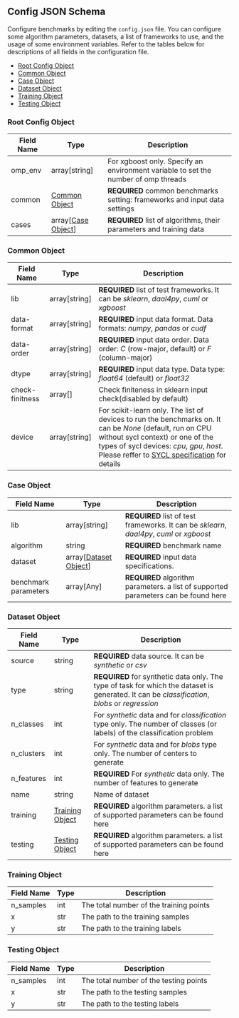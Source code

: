 ##  Config JSON Schema

Configure benchmarks by editing the `config.json` file.
You can configure some algorithm parameters, datasets, a list of frameworks to use, and the usage of some environment variables.
Refer to the tables below for descriptions of all fields in the configuration file.

- [Root Config Object](#root-config-object)
- [Common Object](#common-object)
- [Case Object](#case-object)
- [Dataset Object](#dataset-object)
- [Training Object](#training-object)
- [Testing Object](#testing-object)

###  Root Config Object
| Field Name  | Type | Description |
| ----- | ---- |------------ |
|omp_env| array[string] | For xgboost only. Specify an environment variable to set the number of omp threads |
|common| [Common Object](#common-object)| **REQUIRED** common benchmarks setting: frameworks and input data settings |
|cases| array[[Case Object](#case-object)] | **REQUIRED**  list of algorithms, their parameters and training data |

###  Common Object

| Field Name  | Type | Description |
| ----- | ---- |------------ |
|lib| array[string] | **REQUIRED** list of test frameworks. It can be *sklearn*, *daal4py*, *cuml* or *xgboost* |
|data-format| array[string] | **REQUIRED** input data format. Data formats: *numpy*, *pandas* or *cudf* |
|data-order| array[string] | **REQUIRED**  input data order. Data order: *C* (row-major, default) or *F* (column-major) |
|dtype| array[string] | **REQUIRED**  input data type. Data type: *float64* (default) or *float32* |
|check-finitness| array[] | Check finiteness in sklearn input check(disabled by default) |
|device| array[string] | For scikit-learn only. The list of devices to run the benchmarks on. It can be *None* (default, run on CPU without sycl context) or one of the types of sycl devices: *cpu*, *gpu*, *host*. Please reffer to [SYCL specification](https://www.khronos.org/files/sycl/sycl-2020-reference-guide.pdf) for details|

###  Case Object

| Field Name  | Type | Description |
| ----- | ---- |------------ |
|lib| array[string] | **REQUIRED** list of test frameworks. It can be *sklearn*, *daal4py*, *cuml* or *xgboost*|
|algorithm| string | **REQUIRED** benchmark name |
|dataset| array[[Dataset Object](#dataset-object)] | **REQUIRED**  input data specifications. |
|benchmark parameters| array[Any] | **REQUIRED** algorithm parameters. a list of supported parameters can be found here |

###  Dataset Object

| Field Name  | Type | Description |
| ----- | ---- |------------ |
|source| string | **REQUIRED** data source. It can be *synthetic* or *csv* |
|type| string | **REQUIRED**  for synthetic data only. The type of task for which the dataset is generated. It can be *classification*, *blobs* or *regression* |
|n_classes| int | For *synthetic* data and for *classification* type only. The number of classes (or labels) of the classification problem |
|n_clusters| int | For *synthetic* data and for *blobs* type only. The number of centers to generate |
|n_features| int | **REQUIRED**  For *synthetic* data only. The number of features to generate |
|name| string | Name of dataset |
|training| [Training Object](#training-object) | **REQUIRED** algorithm parameters. a list of supported parameters can be found here |
|testing| [Testing Object](#testing-object) | **REQUIRED** algorithm parameters. a list of supported parameters can be found here |

###  Training Object

| Field Name  | Type | Description |
| ----- | ---- |------------ |
| n_samples | int | The total number of the training points |
| x | str | The path to the training samples |
| y | str | The path to the training labels |

###  Testing Object

| Field Name  | Type | Description |
| ----- | ---- |------------ |
| n_samples | int | The total number of the testing points |
| x | str | The path to the testing samples |
| y | str | The path to the testing labels |
